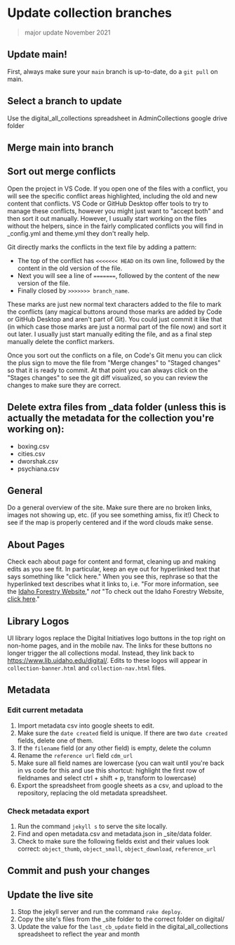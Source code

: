 # Update collection branches

> major update November 2021

## Update main!

First, always make sure your `main` branch is up-to-date, do a `git pull` on main.

## Select a branch to update

Use the digital_all_collections spreadsheet in AdminCollections google drive folder

## Merge main into branch

## Sort out merge conflicts

Open the project in VS Code.
If you open one of the files with a conflict, you will see the specific conflict areas highlighted, including the old and new content that conflicts. 
VS Code or GitHub Desktop offer tools to try to manage these conflicts, however you might just want to "accept both" and then sort it out manually.
However, I usually start working on the files without the helpers, since in the fairly complicated conflicts you will find in _config.yml and theme.yml they don't really help.
 
Git directly marks the conflicts in the text file by adding a pattern:

- The top of the conflict has `<<<<<<< HEAD` on its own line, followed by the content in the old version of the file. 
- Next you will see a line of `=======`, followed by the content of the new version of the file. 
- Finally closed by `>>>>>>> branch_name`.

These marks are just new normal text characters added to the file to mark the conflicts (any magical buttons around those marks are added by Code or GitHub Desktop and aren't part of Git). 
You could just commit it like that (in which case those marks are just a normal part of the file now) and sort it out later.
I usually just start manually editing the file, and as a final step manually delete the conflict markers. 

Once you sort out the conflicts on a file, on Code's Git menu you can click the plus sign to move the file from "Merge changes" to "Staged changes" so that it is ready to commit.
At that point you can always click on the "Stages changes" to see the git diff visualized, so you can review the changes to make sure they are correct.

## Delete extra files from _data folder (unless this is actually the metadata for the collection you're working on):
- boxing.csv
- cities.csv
- dworshak.csv
- psychiana.csv

## General

Do a general overview of the site.
Make sure there are no broken links, images not showing up, etc. (if you see something amiss, fix it!)
Check to see if the map is properly centered and if the word clouds make sense.

## About Pages

Check each about page for content and format, cleaning up and making edits as you see fit.
In particular, keep an eye out for hyperlinked text that says something like "click here."
When you see this, rephrase so that the hyperlinked text describes what it links to, i.e. "For more information, see the [Idaho Forestry Website](https://www.idl.idaho.gov/forestry/)," *not* "To check out the Idaho Forestry Website, [click here](https://www.idl.idaho.gov/forestry/)."

## Library Logos

UI library logos replace the Digital Initiatives logo buttons in the top right on non-home pages, and in the mobile nav.
The links for these buttons no longer trigger the all collections modal.
Instead, they link back to https://www.lib.uidaho.edu/digital/.
Edits to these logos will appear in `collection-banner.html` and `collection-nav.html` files.

## Metadata

### Edit current metadata

1. Import metadata csv into google sheets to edit.
2. Make sure the `date created` field is unique. If there are two `date created` fields, delete one of them.
3. If the `filename` field (or any other field) is empty, delete the column
4. Rename the `reference url` field `cdm_url`
5. Make sure all field names are lowercase (you can wait until you're back in vs code for this and use this shortcut: highlight the first row of fieldnames and select ctrl + shift + p, transform to lowercase)
7. Export the spreadsheet from google sheets as a csv, and upload to the repository, replacing the old metadata spreadsheet.

### Check metadata export

1. Run the command `jekyll s` to serve the site locally.
2. Find and open metadata.csv and metadata.json in _site/data folder.
3. Check to make sure the following fields exist and their values look correct: `object_thumb`, `object_small`, `object_download`, `reference_url` 

## Commit and push your changes

## Update the live site
1. Stop the jekyll server and run the command `rake deploy`.
2. Copy the site's files from the _site folder to the correct folder on digital/
3. Update the value for the `last_cb_update` field in the digital_all_collections spreadsheet to reflect the year and month
